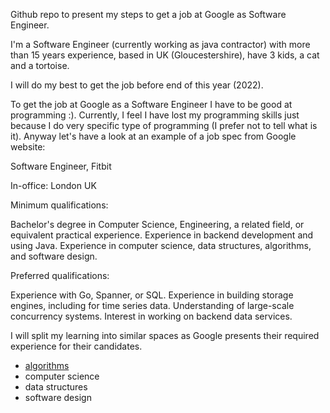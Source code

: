 Github repo to present my steps to get a job at Google as Software Engineer.

I'm a Software Engineer (currently working as java contractor) with more than 15 years experience, based in UK (Gloucestershire), have 3 kids, a cat and a tortoise.

I will do my best to get the job before end of this year (2022).

To get the job at Google as a Software Engineer I have to be good at programming :).
Currently, I feel I have lost my programming skills just because I do very specific type of programming (I prefer not to tell what is it).
Anyway let's have a look at an example of a job spec from Google website:

Software Engineer, Fitbit

In-office:
London UK

Minimum qualifications:

Bachelor's degree in Computer Science, Engineering, a related field, or equivalent practical experience.
Experience in backend development and using Java.
Experience in computer science, data structures, algorithms, and software design.

Preferred qualifications:

Experience with Go, Spanner, or SQL.
Experience in building storage engines, including for time series data.
Understanding of large-scale concurrency systems.
Interest in working on backend data services.

I will split my learning into similar spaces as Google presents their required experience for their candidates.

 - [algorithms](algorithms/README.md)
 - computer science
 - data structures
 - software design

